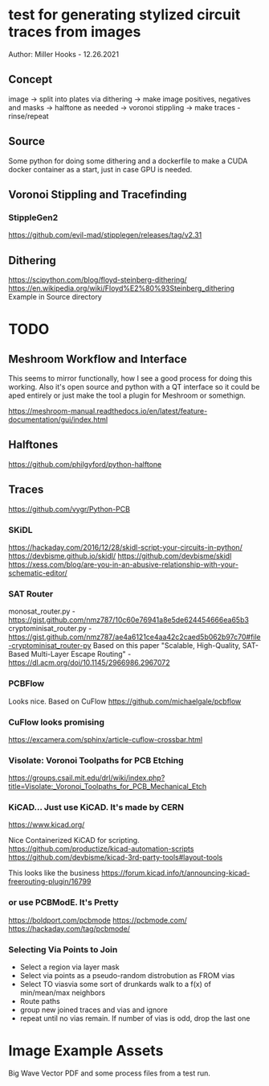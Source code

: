 test for generating stylized circuit traces from images
=======================================================
Author: Miller Hooks - 12.26.2021

Concept
-------
image -> split into plates via dithering -> make image positives, negatives and masks -> halftone as needed -> voronoi stippling -> make traces - rinse/repeat

Source
------
Some python for doing some dithering and a dockerfile to make a CUDA docker container as a start, just in case GPU is needed.

Voronoi Stippling and Tracefinding
----------------------------------

### StippleGen2
https://github.com/evil-mad/stipplegen/releases/tag/v2.31

Dithering
---------
https://scipython.com/blog/floyd-steinberg-dithering/
https://en.wikipedia.org/wiki/Floyd%E2%80%93Steinberg_dithering
Example in Source directory

TODO
====
Meshroom Workflow and Interface
-------------------------------
This seems to mirror functionally, how I see a good process for doing this working. Also it's open source and python 
with a QT interface so it could be aped entirely or just make the tool a plugin for Meshroom or somethign.

https://meshroom-manual.readthedocs.io/en/latest/feature-documentation/gui/index.html

Halftones
--------
https://github.com/philgyford/python-halftone

Traces
-----
https://github.com/vygr/Python-PCB

### SKiDL
https://hackaday.com/2016/12/28/skidl-script-your-circuits-in-python/
https://devbisme.github.io/skidl/
https://github.com/devbisme/skidl
https://xess.com/blog/are-you-in-an-abusive-relationship-with-your-schematic-editor/

### SAT Router
monosat_router.py - https://gist.github.com/nmz787/10c60e76941a8e5de624454666ea65b3
cryptominisat_router.py - https://gist.github.com/nmz787/ae4a6121ce4aa42c2caed5b062b97c70#file-cryptominisat_router-py 
Based on this paper "Scalable, High-Quality, SAT-Based Multi-Layer Escape Routing" - https://dl.acm.org/doi/10.1145/2966986.2967072

### PCBFlow
Looks nice. Based on CuFlow
https://github.com/michaelgale/pcbflow

### CuFlow looks promising
https://excamera.com/sphinx/article-cuflow-crossbar.html

### Visolate: Voronoi Toolpaths for PCB Etching
https://groups.csail.mit.edu/drl/wiki/index.php?title=Visolate:_Voronoi_Toolpaths_for_PCB_Mechanical_Etch

### KiCAD... Just use KiCAD. It's made by CERN
https://www.kicad.org/

Nice Containerized KiCAD for scripting. https://github.com/productize/kicad-automation-scripts
https://github.com/devbisme/kicad-3rd-party-tools#layout-tools

This looks like the business
https://forum.kicad.info/t/announcing-kicad-freerouting-plugin/16799


### or use PCBModE. It's Pretty
https://boldport.com/pcbmode
https://pcbmode.com/
https://hackaday.com/tag/pcbmode/

### Selecting Via Points to Join
* Select a region via layer mask
* Select via points as a pseudo-random distrobution as FROM vias
* Select TO viasvia some sort of drunkards walk to a f(x) of min/mean/max neighbors
* Route paths
* group new joined traces and vias and ignore
* repeat until no vias remain. If number of vias is odd, drop the last one

Image Example Assets
====================
Big Wave Vector PDF and some process files from a test run.

